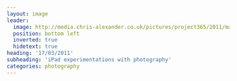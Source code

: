 ```yaml
---
layout: image
leader:
  image: http://media.chris-alexander.co.uk/pictures/project365/2011/mar/17/170311.jpg
  position: bottom left
  inverted: true
  hidetext: true
heading: '17/03/2011'
subheading: 'iPad experimentations with photography'
categories: photography
---
```

